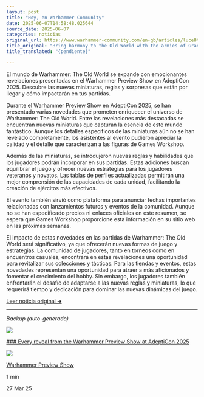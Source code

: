 ```yaml
---
layout: post
title: "Hoy, en Warhammer Community"
date: 2025-06-07T14:58:48.025644
source_date: 2025-06-07
categories: noticias
original_url: https://www.warhammer-community.com/en-gb/articles/luce8te0/bring-harmony-to-the-old-world-with-the-armies-of-grand-cathay/
title_original: "Bring harmony to the Old World with the armies of Grand Cathay - Warhammer Community"
title_translated: "{pendiente}"

---
```


El mundo de Warhammer: The Old World se expande con emocionantes revelaciones presentadas en el Warhammer Preview Show en AdeptiCon 2025. Descubre las nuevas miniaturas, reglas y sorpresas que están por llegar y cómo impactarán en tus partidas.

Durante el Warhammer Preview Show en AdeptiCon 2025, se han presentado varias novedades que prometen enriquecer el universo de Warhammer: The Old World. Entre las revelaciones más destacadas se encuentran nuevas miniaturas que capturan la esencia de este mundo fantástico. Aunque los detalles específicos de las miniaturas aún no se han revelado completamente, los asistentes al evento pudieron apreciar la calidad y el detalle que caracterizan a las figuras de Games Workshop.

Además de las miniaturas, se introdujeron nuevas reglas y habilidades que los jugadores podrán incorporar en sus partidas. Estas adiciones buscan equilibrar el juego y ofrecer nuevas estrategias para los jugadores veteranos y novatos. Las tablas de perfiles actualizadas permitirán una mejor comprensión de las capacidades de cada unidad, facilitando la creación de ejércitos más efectivos.

El evento también sirvió como plataforma para anunciar fechas importantes relacionadas con lanzamientos futuros y eventos de la comunidad. Aunque no se han especificado precios ni enlaces oficiales en este resumen, se espera que Games Workshop proporcione esta información en su sitio web en las próximas semanas.

El impacto de estas novedades en las partidas de Warhammer: The Old World será significativo, ya que ofrecerán nuevas formas de juego y estrategias. La comunidad de jugadores, tanto en torneos como en encuentros casuales, encontrará en estas revelaciones una oportunidad para revitalizar sus colecciones y tácticas. Para las tiendas y eventos, estas novedades representan una oportunidad para atraer a más aficionados y fomentar el crecimiento del hobby. Sin embargo, los jugadores también enfrentarán el desafío de adaptarse a las nuevas reglas y miniaturas, lo que requerirá tiempo y dedicación para dominar las nuevas dinámicas del juego.

[Leer noticia original ➜](https://www.warhammer-community.com/en-gb/articles/luce8te0/bring-harmony-to-the-old-world-with-the-armies-of-grand-cathay/)

---

*Backup (auto-generado)*

![](https://assets.warhammer-community.com/feature00-pbzzpniklj.jpg)

[### Every reveal from the Warhammer Preview Show at AdeptiCon 2025](/en-gb/articles/or72z0uw/every-reveal-from-the-warhammer-preview-show-at-adepticon-2025/ "Every reveal from the Warhammer Preview Show at AdeptiCon 2025")

![](https://assets.warhammer-community.com/icon-dark-warhammer.svg)

[Warhammer Preview Show](/en-gb/topics/warhammer-preview-show/ "Warhammer Preview Show")

1 min

27 Mar 25
